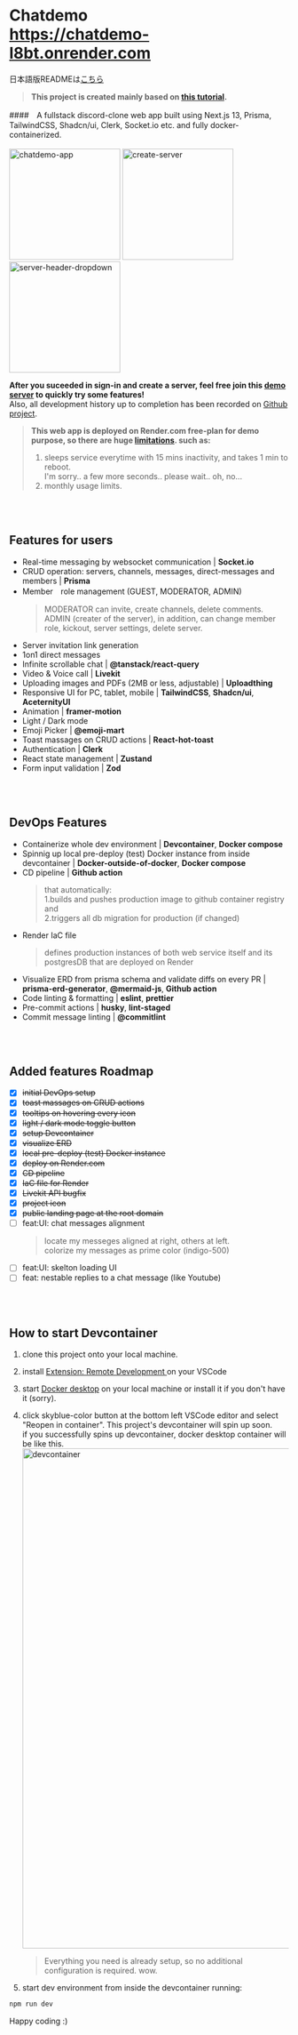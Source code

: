 # Chatdemo<br/><https://chatdemo-l8bt.onrender.com>

日本語版READMEは[こちら]()

> **This project is created mainly based on [this tutorial](https://www.codewithantonio.com/projects/team-chat-platform).**

####　A fullstack discord-clone web app built using Next.js 13, Prisma, TailwindCSS, Shadcn/ui, Clerk, Socket.io etc. and fully docker-containerized.
<br/>  
<img width="200" alt="chatdemo-app" src="https://github.com/maakintosh/discord-clone/assets/102001127/ae92abaa-e28b-469e-bc67-2cc341b6e1de">
<img width="200" alt="create-server" src="https://github.com/maakintosh/discord-clone/assets/102001127/ea1da402-418a-46af-ba91-6249a3a9399d">
<img width="200" alt="server-header-dropdown" src="https://github.com/maakintosh/discord-clone/assets/102001127/98583fc8-00fe-4acb-b994-cc838e5b65e5">

**After you suceeded in sign-in and create a server, feel free join this [demo server](https://chatdemo-l8bt.onrender.com/invite/8b956d5a-2900-4545-bf12-958693184e5f) to quickly try some features!**  
Also, all development history up to completion has been recorded on [Github project](https://github.com/users/maakintosh/projects/6/views/1).

> **This web app is deployed on Render.com free-plan for demo purpose, so there are huge [limitations](https://docs.render.com/free). such as:**
>
> 1. sleeps service everytime with 15 mins inactivity, and takes 1 min to reboot.  
>    I'm sorry.. a few more seconds.. please wait.. oh, no...
> 2. monthly usage limits.

<br/><br/>

## Features for users

- Real-time messaging by websocket communication | **Socket.io**
- CRUD operation: servers, channels, messages, direct-messages and members | **Prisma**
- Member　role management (GUEST, MODERATOR, ADMIN)
  > MODERATOR can invite, create channels, delete comments.  
  > ADMIN (creater of the server), in addition, can change member role, kickout, server settings, delete server.
- Server invitation link generation
- 1on1 direct messages
- Infinite scrollable chat | **@tanstack/react-query**
- Video & Voice call | **Livekit**
- Uploading images and PDFs (2MB or less, adjustable) | **Uploadthing**
- Responsive UI for PC, tablet, mobile | **TailwindCSS**, **Shadcn/ui**, **AceternityUI**
- Animation | **framer-motion**
- Light / Dark mode
- Emoji Picker | **@emoji-mart**
- Toast massages on CRUD actions | **React-hot-toast**
- Authentication | **Clerk**
- React state management | **Zustand**
- Form input validation | **Zod**

<br/><br/>

## DevOps Features

- Containerize whole dev environment | **Devcontainer**, **Docker compose**
- Spinnig up local pre-deploy (test) Docker instance from inside devcontainer | **Docker-outside-of-docker**, **Docker compose**
- CD pipeline | **Github action**
  > that automatically:  
  > 1.builds and pushes production image to github container registry and  
  > 2.triggers all db migration for production (if changed)
- Render IaC file
  > defines production instances of both web service itself and its postgresDB that are deployed on Render
- Visualize ERD from prisma schema and validate diffs on every PR | **prisma-erd-generator**, **@mermaid-js**, **Github action**
- Code linting & formatting | **eslint**, **prettier**
- Pre-commit actions | **husky**, **lint-staged**
- Commit message linting | **@commitlint**

<br/><br/>

## Added features Roadmap

- [x] ~~initial DevOps setup~~
- [x] ~~toast massages on CRUD actions~~
- [x] ~~tooltips on hovering every icon~~
- [x] ~~light / dark mode toggle button~~
- [x] ~~setup Devcontainer~~
- [x] ~~visualize ERD~~
- [x] ~~local pre-deploy (test) Docker instance~~
- [x] ~~deploy on Render.com~~
- [x] ~~CD pipeline~~
- [x] ~~IaC file for Render~~
- [x] ~~Livekit API bugfix~~
- [x] ~~project icon~~
- [x] ~~public landing page at the root domain~~
- [ ] feat:UI: chat messages alignment
  > locate my messeges aligned at right, others at left.  
  > colorize my messages as prime color (indigo-500)
- [ ] feat:UI: skelton loading UI
- [ ] feat: nestable replies to a chat message (like Youtube)

<br/><br/>

## How to start Devcontainer

1. clone this project onto your local machine.
2. install [Extension: Remote Development
   ](https://marketplace.visualstudio.com/items?itemName=ms-vscode-remote.vscode-remote-extensionpack) on your VSCode
3. start [Docker desktop](https://www.docker.com/ja-jp/products/docker-desktop/) on your local machine or install it if you don't have it (sorry).
4. click skyblue-color button at the bottom left VSCode editor and select "Reopen in container". This project's devcontainer will spin up soon.  
   if you successfully spins up devcontainer, docker desktop container will be like this.  
   <img width="900" alt="devcontainer" src="https://github.com/maakintosh/discord-clone/assets/102001127/15ada155-165e-4534-a0ae-84c13783de8b">

   > Everything you need is already setup, so no additional configuration is required. wow.

5. start dev environment from inside the devcontainer running:

```bash
npm run dev
```

Happy coding :)
